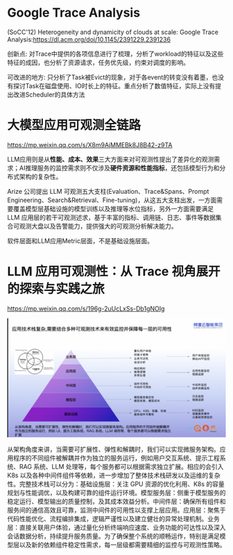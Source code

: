 


# Google Trace Analysis
(SoCC'12) Heterogeneity and dynamicity of clouds at scale: Google Trace Analysis:https://dl.acm.org/doi/10.1145/2391229.2391236

创新点:
对Trace中提供的各项信息进行了梳理，分析了workload的特征以及这些特征的成因，也分析了资源请求，任务优先级，约束对调度的影响。

可改进的地方:
只分析了Task被Evict的现象，对于各event的转变没有着墨，也没有探讨Task在磁盘使用、IO时长上的特征。重点分析了数值特征，实际上没有提出改进Scheduler的具体方法

# 大模型应用可观测全链路
https://mp.weixin.qq.com/s/X8m9AjMMEBk8J8B42-z9TA

LLM应用则是从**性能、成本、效果**三大方面来对可观测性提出了差异化的观测需求；AI推理服务的监控需求则不仅涉及**硬件资源和性能指标**，还包括模型行为和分布式架构的复杂性。

Arize 公司提出 LLM 可观测五大支柱(Evaluation、Trace&Spans、Prompt Engineering、Search&Retrieval、Fine-tuning)，从这五大支柱出发，一方面需要覆盖模型层基础设施的模型训练以及推理等水位指标，另外一方面需要满足 LLM 应用层的若干可观测述求，基于丰富的指标、调用链、日志、事件等数据集合可观测大盘以及告警能力，提供强大的可观测分析解决能力。

软件层面和LLM应用Metric层面，不是基础设施层面。


# LLM 应用可观测性：从 Trace 视角展开的探索与实践之旅
https://mp.weixin.qq.com/s/196g-2uUcLxSs-Db1gNOIg

![llm app](image-1.png)

从架构角度来讲，当需要可扩展性、弹性和解耦时，我们可以实现微服务架构。应用程序的不同组件被解耦并作为独立的服务运行，例如用户交互系统、提示工程系统、RAG 系统、LLM 处理等，每个服务都可以根据需求独立扩展。相应的会引入 K8s 以及各种中间件组件等依赖，进一步增加了整体技术栈研发以及运维的复杂性。完整技术栈可以分为：基础设施层：关注 GPU 资源的优化利用、K8s 的容量规划与性能调优，以及构建可靠的组件运行环境。模型服务层：侧重于模型服务的稳定运行、模型输出的质量控制，及其成本效益分析。中间件层：确保所有组件和服务间的通信高效且可靠，监测中间件的可用性以支撑上层应用。应用层：聚焦于代码性能优化、流程编排集成，逻辑严谨性以及建立健壮的异常处理机制。业务层：直接关联用户体验，通过量化分析终端响应速度、业务功能的可达性以及深入会话数据分析，持续提升服务质量。为了确保整个系统的顺畅运作，特别是满足模型层以及新的依赖组件稳定性需求，每一层级都需要精细的监控与可观测性策略。